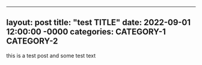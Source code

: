 ----------------------
layout: post
title: "test TITLE"
date: 2022-09-01 12:00:00 -0000
categories: CATEGORY-1 CATEGORY-2
----------------------
this is a test post and some test text 
